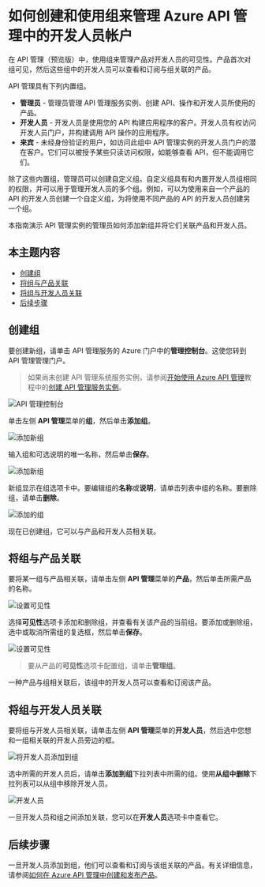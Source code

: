 <properties pageTitle="如何创建和使用组来管理 Azure API 管理中的开发人员帐户" metaKeywords="" description="了解如何使用 Azure API 管理中的组管理开发人员帐户" metaCanonical="" services="" documentationCenter="API Management" title="如何创建和使用组来管理 Azure API 管理中的开发人员帐户" authors="sdanie" solutions="" manager="" editor="" />
<tags ms.service=""
    ms.date="03/10/2015"
    wacn.date=""
    />

# 如何创建和使用组来管理 Azure API 管理中的开发人员帐户

在 API 管理（预览版）中，使用组来管理产品对开发人员的可见性。产品首次对组可见，然后这些组中的开发人员可以查看和订阅与组关联的产品。

API 管理具有下列内置组。

-   **管理员** - 管理员管理 API 管理服务实例、创建 API、操作和开发人员所使用的产品。
-   **开发人员** - 开发人员是使用您的 API 构建应用程序的客户。开发人员有权访问开发人员门户，并构建调用 API 操作的应用程序。
-   **来宾** - 未经身份验证的用户，如访问此组中 API 管理实例的开发人员门户的潜在客户。它们可以被授予某些只读访问权限，如能够查看 API，但不能调用它们。

除了这些内置组，管理员可以创建自定义组。自定义组具有和内置开发人员组相同的权限，并可以用于管理开发人员的多个组。例如，可以为使用来自一个产品的 API 的开发人员创建一个自定义组，为将使用不同产品的 API 的开发人员创建另一个组。

本指南演示 API 管理实例的管理员如何添加新组并将它们关联产品和开发人员。

## 本主题内容

-   [创建组][创建组]
-   [将组与产品关联][将组与产品关联]
-   [将组与开发人员关联][将组与开发人员关联]
-   [后续步骤][后续步骤]

## <a name="create-group"> </a>创建组

要创建新组，请单击 API 管理服务的 Azure 门户中的**管理控制台**。这使您转到 API 管理管理门户。

> 如果尚未创建 API 管理系统服务实例，请参阅[开始使用 Azure API 管理][开始使用 Azure API 管理]教程中的[创建 API 管理服务实例][创建 API 管理服务实例]。

![API 管理控制台][API 管理控制台]

单击左侧 **API 管理**菜单的**组**，然后单击**添加组**。

![添加新组][添加新组]

输入组和可选说明的唯一名称，然后单击**保存**。

![添加新组][1]

新组显示在组选项卡中。要编辑组的**名称**或**说明**，请单击列表中组的名称。要删除组，请单击**删除**。

![添加的组][添加的组]

现在已创建组，它可以与产品和开发人员相关联。

## <a name="associate-group-product"> </a>将组与产品关联

要将某一组与产品相关联，请单击左侧 **API 管理**菜单的**产品**，然后单击所需产品的名称。

![设置可见性][设置可见性]

选择**可见性**选项卡添加和删除组，并查看有关该产品的当前组。要添加或删除组，选中或取消所需组的复选框，然后单击**保存**。

![设置可见性][2]

> 要从产品的**可见性**选项卡配置组，请单击**管理组**。

一种产品与组相关联后，该组中的开发人员可以查看和订阅该产品。

## <a name="associate-group-developer"> </a>将组与开发人员关联

要将组与开发人员相关联，请单击左侧 **API 管理**菜单的**开发人员**，然后选中您想和一组相关联的开发人员旁边的框。

![将开发人员添加到组][将开发人员添加到组]

选中所需的开发人员后，请单击**添加到组**下拉列表中所需的组。使用**从组中删除**下拉列表可以从组中移除开发人员。

![开发人员][开发人员]

一旦开发人员和组之间添加关联，您可以在**开发人员**选项卡中查看它。

## <a name="next-steps"> </a>后续步骤

一旦开发人员添加到组，他们可以查看和订阅与该组关联的产品。有关详细信息，请参阅[如何在 Azure API 管理中创建和发布产品][如何在 Azure API 管理中创建和发布产品]。

  [创建组]: #create-group
  [将组与产品关联]: #associate-group-product
  [将组与开发人员关联]: #associate-group-developer
  [后续步骤]: #next-steps
  [开始使用 Azure API 管理]: ../api-management-get-started
  [创建 API 管理服务实例]: ../api-management-get-started/#create-service-instance
  [API 管理控制台]: ./media/api-management-howto-create-groups/api-management-management-console.png
  [添加新组]: ./media/api-management-howto-create-groups/api-management-add-group.png
  [1]: ./media/api-management-howto-create-groups/api-management-add-group-window.png
  [添加的组]: ./media/api-management-howto-create-groups/api-management-new-group.png
  [设置可见性]: ./media/api-management-howto-create-groups/api-management-add-group-to-product.png
  [2]: ./media/api-management-howto-create-groups/api-management-add-group-to-product-visibility.png
  [将开发人员添加到组]: ./media/api-management-howto-create-groups/api-management-add-group-to-developer.png
  [开发人员]: ./media/api-management-howto-create-groups/api-management-add-group-to-developer-saved.png
  [如何在 Azure API 管理中创建和发布产品]: ../api-management-howto-add-products
